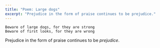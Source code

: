 ```yaml
---
title: "Poem: Large dogs"
excerpt: "Prejudice in the form of praise continues to be prejudice."
---
```


```
Beware of large dogs, for they are strong
Beware of first looks, for they are wrong
```

Prejudice in the form of praise continues to be _prejudice_.

